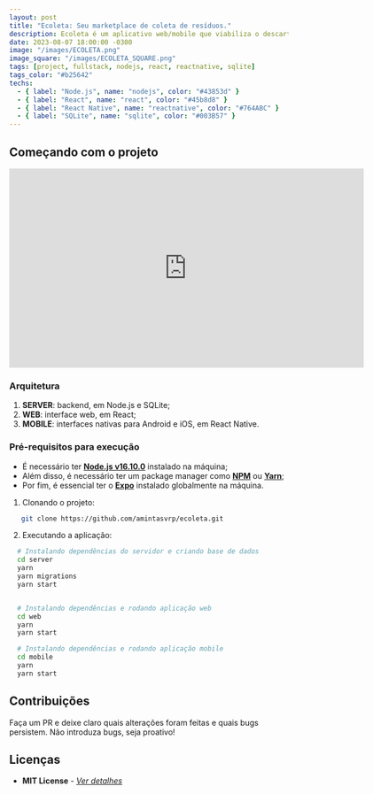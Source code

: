 ```yaml
---
layout: post
title: "Ecoleta: Seu marketplace de coleta de resíduos."
description: Ecoleta é um aplicativo web/mobile que viabiliza o descarte de resíduos de forma ecológica.
date: 2023-08-07 18:00:00 -0300
image: "/images/ECOLETA.png"
image_square: "/images/ECOLETA_SQUARE.png"
tags: [project, fullstack, nodejs, react, reactnative, sqlite]
tags_color: "#b25642"
techs:
  - { label: "Node.js", name: "nodejs", color: "#43853d" }
  - { label: "React", name: "react", color: "#45b8d8" }
  - { label: "React Native", name: "reactnative", color: "#764ABC" }
  - { label: "SQLite", name: "sqlite", color: "#003B57" }
---
```


## Começando com o projeto

<p><iframe src="https://dms.licdn.com/playlist/vid/C4E05AQG_OqG3SkhDWw/mp4-720p-30fp-crf28/0/1611288980417?e=1692842400&v=beta&t=5LMpkP8E54lWD1lfQ-s1CozjCEbV2Hf2fQV5VKOMDko" loading="lazy" width="640" height="360" frameborder="0" allowfullscreen></iframe></p>

### **Arquitetura**

1. **SERVER**: backend, em Node.js e SQLite;
2. **WEB**: interface web, em React;
3. **MOBILE**: interfaces nativas para Android e iOS, em React Native.

### **Pré-requisitos para execução**

- É necessário ter **[Node.js v16.10.0](https://nodejs.org/en/)** instalado na máquina;
- Além disso, é necessário ter um package manager como **[NPM](https://www.npmjs.com/)** ou **[Yarn](https://yarnpkg.com/)**;
- Por fim, é essencial ter o **[Expo](https://expo.io/)** instalado globalmente na máquina.

1. Clonando o projeto:

```sh
   git clone https://github.com/amintasvrp/ecoleta.git
```

2. Executando a aplicação:

```sh
  # Instalando dependências do servidor e criando base de dados
  cd server
  yarn
  yarn migrations
  yarn start


  # Instalando dependências e rodando aplicação web
  cd web
  yarn
  yarn start

  # Instalando dependências e rodando aplicação mobile
  cd mobile
  yarn
  yarn start
```

## Contribuições

Faça um PR e deixe claro quais alterações foram feitas e quais bugs persistem. Não introduza bugs, seja proativo!

## Licenças

- **MIT License** - [_Ver detalhes_](./LICENSE.txt)
